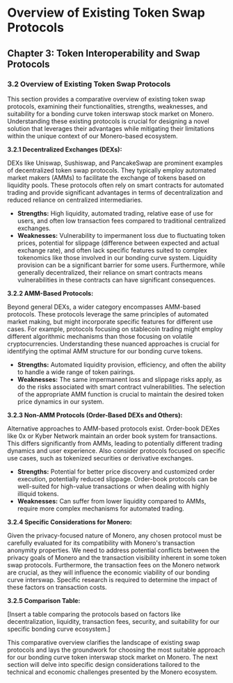 # Overview of Existing Token Swap Protocols

## Chapter 3: Token Interoperability and Swap Protocols

### 3.2 Overview of Existing Token Swap Protocols

This section provides a comparative overview of existing token swap protocols, examining their functionalities, strengths, weaknesses, and suitability for a bonding curve token interswap stock market on Monero.  Understanding these existing protocols is crucial for designing a novel solution that leverages their advantages while mitigating their limitations within the unique context of our Monero-based ecosystem.

**3.2.1 Decentralized Exchanges (DEXs):**

DEXs like Uniswap, Sushiswap, and PancakeSwap are prominent examples of decentralized token swap protocols. They typically employ automated market makers (AMMs) to facilitate the exchange of tokens based on liquidity pools.  These protocols often rely on smart contracts for automated trading and provide significant advantages in terms of decentralization and reduced reliance on centralized intermediaries.  

* **Strengths:**  High liquidity, automated trading, relative ease of use for users, and often low transaction fees compared to traditional centralized exchanges.
* **Weaknesses:**  Vulnerability to impermanent loss due to fluctuating token prices, potential for slippage (difference between expected and actual exchange rate), and often lack specific features suited to complex tokenomics like those involved in our bonding curve system.  Liquidity provision can be a significant barrier for some users.  Furthermore, while generally decentralized, their reliance on smart contracts means vulnerabilities in these contracts can have significant consequences.


**3.2.2 AMM-Based Protocols:**

Beyond general DEXs, a wider category encompasses AMM-based protocols.  These protocols leverage the same principles of automated market making, but might incorporate specific features for different use cases.  For example, protocols focusing on stablecoin trading might employ different algorithmic mechanisms than those focusing on volatile cryptocurrencies.  Understanding these nuanced approaches is crucial for identifying the optimal AMM structure for our bonding curve tokens.


* **Strengths:**  Automated liquidity provision, efficiency, and often the ability to handle a wide range of token pairings.
* **Weaknesses:**  The same impermanent loss and slippage risks apply, as do the risks associated with smart contract vulnerabilities. The selection of the appropriate AMM function is crucial to maintain the desired token price dynamics in our system.


**3.2.3 Non-AMM Protocols (Order-Based DEXs and Others):**

Alternative approaches to AMM-based protocols exist. Order-book DEXes like 0x or Kyber Network maintain an order book system for transactions.  This differs significantly from AMMs, leading to potentially different trading dynamics and user experience.  Also consider protocols focused on specific use cases, such as tokenized securities or derivative exchanges.


* **Strengths:**  Potential for better price discovery and customized order execution, potentially reduced slippage.  Order-book protocols can be well-suited for high-value transactions or when dealing with highly illiquid tokens.
* **Weaknesses:**  Can suffer from lower liquidity compared to AMMs, require more complex mechanisms for automated trading.


**3.2.4  Specific Considerations for Monero:**

Given the privacy-focused nature of Monero, any chosen protocol must be carefully evaluated for its compatibility with Monero's transaction anonymity properties.  We need to address potential conflicts between the privacy goals of Monero and the transaction visibility inherent in some token swap protocols.  Furthermore, the transaction fees on the Monero network are crucial, as they will influence the economic viability of our bonding curve interswap.  Specific research is required to determine the impact of these factors on transaction costs.

**3.2.5  Comparison Table:**

[Insert a table comparing the protocols based on factors like decentralization, liquidity, transaction fees, security, and suitability for our specific bonding curve ecosystem.]


This comparative overview clarifies the landscape of existing swap protocols and lays the groundwork for choosing the most suitable approach for our bonding curve token interswap stock market on Monero.  The next section will delve into specific design considerations tailored to the technical and economic challenges presented by the Monero ecosystem.

